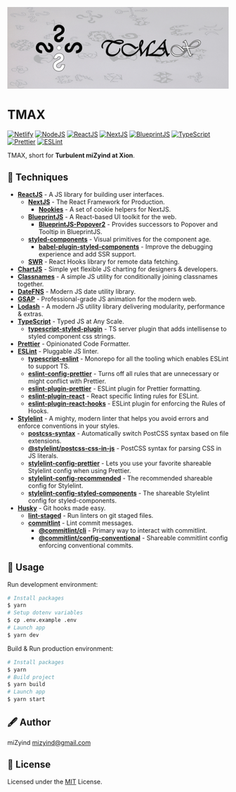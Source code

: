 ![TMAX](https://github.com/miZyind/tmax/blob/assets/tmax-logo.jpg)

# TMAX

[![Netlify](https://img.shields.io/badge/netlify-00c7b7?style=for-the-badge&logo=netlify&logoColor=fff)](https://www.netlify.com)
[![NodeJS](https://img.shields.io/badge/->=16-339933?style=for-the-badge&label=&logo=node.js&logoColor=fff)](https://nodejs.org)
[![ReactJS](https://img.shields.io/github/package-json/dependency-version/mizyind/tmax/react?style=for-the-badge&label=&color=61dafb&logo=react&logoColor=000)](https://reactjs.org)
[![NextJS](https://img.shields.io/github/package-json/dependency-version/mizyind/tmax/next?style=for-the-badge&label=&color=e0234e&logo=next.js&logoColor=fff)](https://nextjs.org)
[![BlueprintJS](https://img.shields.io/github/package-json/dependency-version/mizyind/tmax/@blueprintjs/core?style=for-the-badge&label=&color=137cbd&logo=blueprint&logoColor=fff)](https://blueprintjs.com)
[![TypeScript](https://img.shields.io/github/package-json/dependency-version/mizyind/tmax/dev/typescript?style=for-the-badge&label=&color=007acc&logo=typescript&logoColor=fff)](https://www.typescriptlang.org)
[![Prettier](https://img.shields.io/npm/dependency-version/eslint-plugin-mizyind/prettier?style=for-the-badge&label=&color=f7b93e&logo=prettier&logoColor=000)](https://prettier.io)
[![ESLint](https://img.shields.io/npm/dependency-version/eslint-plugin-mizyind/eslint?style=for-the-badge&label=&color=4b32c3&logo=eslint&logoColor=fff)](https://eslint.org)

TMAX, short for **Turbulent miZyind at Xion**.

## 🌌 Techniques

- **[ReactJS](https://reactjs.org)** - A JS library for building user interfaces.
  - **[NextJS](https://nextjs.org)** - The React Framework for Production.
    - **[Nookies](https://github.com/maticzav/nookies)** - A set of cookie helpers for NextJS.
  - **[BlueprintJS](https://blueprintjs.com)** - A React-based UI toolkit for the web.
    - **[BlueprintJS-Popover2](https://www.npmjs.com/package/@blueprintjs/popover2)** - Provides successors to Popover and Tooltip in BlueprintJS.
  - **[styled-components](https://styled-components.com)** - Visual primitives for the component age.
    - **[babel-plugin-styled-components](https://github.com/styled-components/babel-plugin-styled-components)** - Improve the debugging experience and add SSR support.
  - **[SWR](https://swr.vercel.app)** - React Hooks library for remote data fetching.
- **[ChartJS](https://www.chartjs.org)** - Simple yet flexible JS charting for designers & developers.
- **[Classnames](https://github.com/JedWatson/classnames)** - A simple JS utility for conditionally joining classnames together.
- **[DateFNS](https://date-fns.org)** - Modern JS date utility library.
- **[GSAP](https://greensock.com/gsap)** - Professional-grade JS animation for the modern web.
- **[Lodash](https://lodash.com)** - A modern JS utility library delivering modularity, performance & extras.
- **[TypeScript](https://www.typescriptlang.org)** - Typed JS at Any Scale.
  - **[typescript-styled-plugin](https://github.com/microsoft/typescript-styled-plugin)** - TS server plugin that adds intellisense to styled component css strings.
- **[Prettier](https://prettier.io)** - Opinionated Code Formatter.
- **[ESLint](https://eslint.org)** - Pluggable JS linter.
  - **[typescript-eslint](https://typescript-eslint.io)** - Monorepo for all the tooling which enables ESLint to support TS.
  - **[eslint-config-prettier](https://github.com/prettier/eslint-config-prettier)** - Turns off all rules that are unnecessary or might conflict with Prettier.
  - **[eslint-plugin-prettier](https://github.com/prettier/eslint-plugin-prettier)** - ESLint plugin for Prettier formatting.
  - **[eslint-plugin-react](https://github.com/yannickcr/eslint-plugin-react)** - React specific linting rules for ESLint.
  - **[eslint-plugin-react-hooks](https://www.npmjs.com/package/eslint-plugin-react-hooks)** - ESLint plugin for enforcing the Rules of Hooks.
- **[Stylelint](https://stylelint.io)** - A mighty, modern linter that helps you avoid errors and enforce conventions in your styles.
  - **[postcss-syntax](https://github.com/gucong3000/postcss-syntax)** - Automatically switch PostCSS syntax based on file extensions.
  - **[@stylelint/postcss-css-in-js](https://github.com/stylelint/postcss-css-in-js)** - PostCSS syntax for parsing CSS in JS literals.
  - **[stylelint-config-prettier](https://github.com/prettier/stylelint-config-prettier)** - Lets you use your favorite shareable Stylelint config when using Prettier.
  - **[stylelint-config-recommended](https://github.com/stylelint/stylelint-config-recommended)** - The recommended shareable config for Stylelint.
  - **[stylelint-config-styled-components](https://github.com/styled-components/stylelint-config-styled-components)** - The shareable Stylelint config for styled-components.
- **[Husky](https://github.com/typicode/husky)** - Git hooks made easy.
  - **[lint-staged](https://github.com/okonet/lint-staged)** - Run linters on git staged files.
  - **[commitlint](https://commitlint.js.org)** - Lint commit messages.
    - **[@commitlint/cli](https://www.npmjs.com/package/@commitlint/cli)** - Primary way to interact with commitlint.
    - **[@commitlint/config-conventional](https://www.npmjs.com/package/@commitlint/config-conventional)** - Shareable commitlint config enforcing conventional commits.

## 🔮 Usage

Run development environment:

```bash
# Install packages
$ yarn
# Setup dotenv variables
$ cp .env.example .env
# Launch app
$ yarn dev
```

Build & Run production environment:

```bash
# Install packages
$ yarn
# Build project
$ yarn build
# Launch app
$ yarn start
```

## 🖋 Author

miZyind <mizyind@gmail.com>

## 📇 License

Licensed under the [MIT](LICENSE) License.
